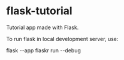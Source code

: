 # flask-tutorial
Tutorial app made with Flask.

To run flask in local development server,  use:

flask --app flaskr run --debug 
